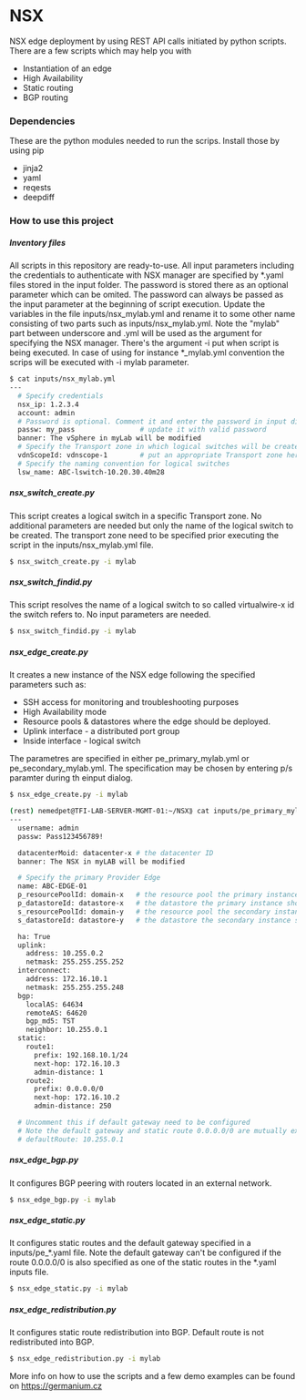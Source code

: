 # NSX

NSX edge deployment by using REST API calls initiated by python scripts. There are a few scripts which may help you with

  - Instantiation of an edge
  - High Availability
  - Static routing
  - BGP routing

### Dependencies
These are the python modules needed to run the scrips. Install those by using pip
* jinja2
* yaml
* reqests
* deepdiff

### How to use this project
##### Inventory files
All scripts in this repository are ready-to-use. All input parameters including the credentials to authenticate with NSX manager are specified by *.yaml files stored in the input folder. The password is stored there as an optional parameter which can be omited. The password can always be passed as the input parameter at the beginning of script execution.
Update the variables in the file inputs/nsx_mylab.yml and rename it to some other name consisting of two parts such as inputs/nsx_mylab.yml. Note the "mylab" part between underscore and .yml will be used as the argument for specifying the NSX manager. There's the argument -i put when script is being executed. In case of using for instance *_mylab.yml convention the scrips will be executed with -i mylab parameter.

```sh
$ cat inputs/nsx_mylab.yml
---
  # Specify credentials
  nsx_ip: 1.2.3.4
  account: admin
  # Password is optional. Comment it and enter the password in input dialog.
  passw: my_pass                # update it with valid password
  banner: The vSphere in myLab will be modified
  # Specify the Transport zone in which logical switches will be created
  vdnScopeId: vdnscope-1        # put an appropriate Transport zone here
  # Specify the naming convention for logical switches
  lsw_name: ABC-lswitch-10.20.30.40m28
```

##### nsx_switch_create.py
This script creates a logical switch in a specific Transport zone.
No additional parameters are needed but only the name of the logical switch to be created. The transport zone need to be specified prior executing the script in the inputs/nsx_mylab.yml file.
```sh
$ nsx_switch_create.py -i mylab
```

##### nsx_switch_findid.py
This script resolves the name of a logical switch to so called virtualwire-x id the switch refers to. No input parameters are needed.
```sh
$ nsx_switch_findid.py -i mylab
```

##### nsx_edge_create.py
It creates a new instance of the NSX edge following the specified parameters such as:
- SSH access for monitoring and troubleshooting purposes
- High Availability mode
- Resource pools & datastores where the edge should be deployed.
- Uplink interface - a distributed port group
- Inside interface - logical switch

The parametres are specified in either pe_primary_mylab.yml or pe_secondary_mylab.yml. The specification may be chosen by entering p/s paramter during th einput dialog.

```sh
$ nsx_edge_create.py -i mylab
```

```sh
(rest) nemedpet@TFI-LAB-SERVER-MGMT-01:~/NSX⟫ cat inputs/pe_primary_mylab.yml
---
  username: admin
  passw: Pass123456789!

  datacenterMoid: datacenter-x # the datacenter ID
  banner: The NSX in myLAB will be modified

  # Specify the primary Provider Edge
  name: ABC-EDGE-01
  p_resourcePoolId: domain-x   # the resource pool the primary instance should use
  p_datastoreId: datastore-x   # the datastore the primary instance should use
  s_resourcePoolId: domain-y   # the resource pool the secondary instance should use
  s_datastoreId: datastore-y   # the datastore the secondary instance should use

  ha: True
  uplink:
    address: 10.255.0.2
    netmask: 255.255.255.252
  interconnect:
    address: 172.16.10.1
    netmask: 255.255.255.248
  bgp:
    localAS: 64634
    remoteAS: 64620
    bgp_md5: TST
    neighbor: 10.255.0.1
  static:
    route1:
      prefix: 192.168.10.1/24
      next-hop: 172.16.10.3
      admin-distance: 1
    route2:
      prefix: 0.0.0.0/0
      next-hop: 172.16.10.2
      admin-distance: 250

  # Uncomment this if default gateway need to be configured
  # Note the default gateway and static route 0.0.0.0/0 are mutually exclusive
  # defaultRoute: 10.255.0.1
```


##### nsx_edge_bgp.py
It configures BGP peering with routers located in an external network.

```sh
$ nsx_edge_bgp.py -i mylab
```

##### nsx_edge_static.py
It configures static routes and the default gateway specified in a inputs/pe_*.yaml file. Note the default gateway can't be configured if the route 0.0.0.0/0 is also specified as one of the static routes in the *.yaml inputs file.

```sh
$ nsx_edge_static.py -i mylab
```

##### nsx_edge_redistribution.py
It configures static route redistribution into BGP. Default route is not redistributed into BGP.

```sh
$ nsx_edge_redistribution.py -i mylab
```


More info on how to use the scripts and a few demo examples can be found on https://germanium.cz

